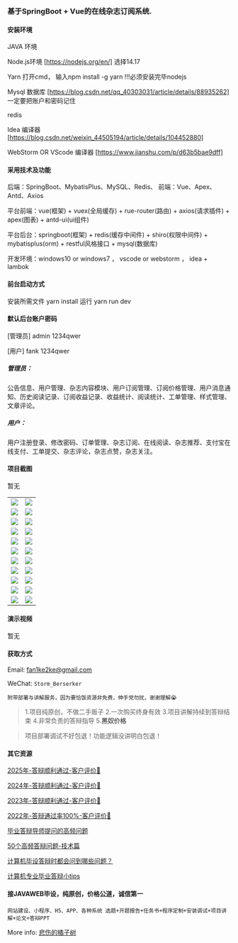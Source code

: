 ### 基于SpringBoot + Vue的在线杂志订阅系统.

#### 安装环境

JAVA 环境 

Node.js环境 [https://nodejs.org/en/] 选择14.17

Yarn 打开cmd， 输入npm install -g yarn !!!必须安装完毕nodejs

Mysql 数据库 [https://blog.csdn.net/qq_40303031/article/details/88935262] 一定要把账户和密码记住

redis

Idea 编译器 [https://blog.csdn.net/weixin_44505194/article/details/104452880]

WebStorm OR VScode 编译器 [https://www.jianshu.com/p/d63b5bae9dff]

#### 采用技术及功能

后端：SpringBoot、MybatisPlus、MySQL、Redis、
前端：Vue、Apex、Antd、Axios

平台前端：vue(框架) + vuex(全局缓存) + rue-router(路由) + axios(请求插件) + apex(图表)  + antd-ui(ui组件)

平台后台：springboot(框架) + redis(缓存中间件) + shiro(权限中间件) + mybatisplus(orm) + restful风格接口 + mysql(数据库)

开发环境：windows10 or windows7 ， vscode or webstorm ， idea + lambok


#### 前台启动方式
安装所需文件 yarn install 
运行 yarn run dev

#### 默认后台账户密码
[管理员]
admin
1234qwer

[用户]
fank
1234qwer

##### 管理员：
公告信息、用户管理、杂志内容模块、用户订阅管理、订阅价格管理、用户消息通知、历史阅读记录、订阅收益记录、收益统计、阅读统计、工单管理、样式管理、文章评论。

##### 用户：
用户注册登录、修改密码、订单管理、杂志订阅、在线阅读、杂志推荐、支付宝在线支付、工单提交、杂志评论，杂志点赞，杂志关注。

#### 项目截图
暂无

|  |  |
|---------------------|---------------------|
| ![](https://fank-bucket-oss.oss-cn-beijing.aliyuncs.com/img/61304ff1-34d9-4a70-9aeb-3fb3c5e75ee0.png) | ![](https://fank-bucket-oss.oss-cn-beijing.aliyuncs.com/img/2faa3f79-def7-4133-8a21-e9a93fc34cd1.png) |
| ![](https://fank-bucket-oss.oss-cn-beijing.aliyuncs.com/img/1990f439-1aa4-4db0-b7bb-7d705ce7ceec.png) | ![](https://fank-bucket-oss.oss-cn-beijing.aliyuncs.com/img/f95e7ee1-5e7f-43b5-af81-f4f3c80279e4.png) |
| ![](https://fank-bucket-oss.oss-cn-beijing.aliyuncs.com/img/953f706e-63d8-485d-b17b-5f8c8ebddd06.png) | ![](https://fank-bucket-oss.oss-cn-beijing.aliyuncs.com/img/f3d0fe5c-6fdf-41af-b8ec-14f0d5e4afe6.png) |
| ![](https://fank-bucket-oss.oss-cn-beijing.aliyuncs.com/img/920de269-5033-47c5-b41e-46336275004f.png) | ![](https://fank-bucket-oss.oss-cn-beijing.aliyuncs.com/img/f1b1a9cd-5846-4cfe-aa58-fe7ba91bb5aa.png) |
| ![](https://fank-bucket-oss.oss-cn-beijing.aliyuncs.com/img/097fc158-5a07-4928-9cb3-a487e6fdfc25.png) | ![](https://fank-bucket-oss.oss-cn-beijing.aliyuncs.com/img/eeb32f06-e33e-4d83-82d8-73cd430cf7dd.png) |
| ![](https://fank-bucket-oss.oss-cn-beijing.aliyuncs.com/img/96d7969b-e464-46f9-a3c8-a2ce819e2d20.png) | ![](https://fank-bucket-oss.oss-cn-beijing.aliyuncs.com/img/d7d83a17-56fa-40ef-baf5-5f782dbc26da.png) |
| ![](https://fank-bucket-oss.oss-cn-beijing.aliyuncs.com/img/68c9e1d7-540d-4797-a178-18e9f3fb76a6.png) | ![](https://fank-bucket-oss.oss-cn-beijing.aliyuncs.com/img/bb2bd217-eb8b-4111-82fa-c88b32ec734f.png) |
| ![](https://fank-bucket-oss.oss-cn-beijing.aliyuncs.com/img/8fdcbd2d-0ea6-469c-8532-f10b54da05dc.png) | ![](https://fank-bucket-oss.oss-cn-beijing.aliyuncs.com/img/b0e4e2c0-1af3-4e73-ba22-eac7ea3bcae3.png) |
| ![](https://fank-bucket-oss.oss-cn-beijing.aliyuncs.com/img/6b5c7bb2-0d22-44a3-8f71-d13723a4bddf.png) | ![](https://fank-bucket-oss.oss-cn-beijing.aliyuncs.com/img/a9d9f7cb-07b9-484c-ae4a-ba17347281d7.png) |
| ![](https://fank-bucket-oss.oss-cn-beijing.aliyuncs.com/img/4c9274d3-3b1e-43de-8069-7b936a7a683d.png) | ![](https://fank-bucket-oss.oss-cn-beijing.aliyuncs.com/img/353434ba-cf34-4072-9c8c-62eca001aeb0.png) |
| ![](https://fank-bucket-oss.oss-cn-beijing.aliyuncs.com/img/3ad234d1-5cd5-4633-8872-d5c9ce098901.png) | ![](https://fank-bucket-oss.oss-cn-beijing.aliyuncs.com/work/936e9baf53eb9a217af4f89c616dc19.png) |


#### 演示视频

暂无

#### 获取方式

Email: fan1ke2ke@gmail.com

WeChat: `Storm_Berserker`

`附带部署与讲解服务，因为要恰饭资源非免费，伸手党勿扰，谢谢理解😭`

> 1.项目纯原创，不做二手贩子 2.一次购买终身有效 3.项目讲解持续到答辩结束 4.非常负责的答辩指导 5.**黑奴价格**

> 项目部署调试不好包退！功能逻辑没讲明白包退！

#### 其它资源

[2025年-答辩顺利通过-客户评价🍜](https://berserker287.github.io/2025/06/18/2025%E5%B9%B4%E7%AD%94%E8%BE%A9%E9%A1%BA%E5%88%A9%E9%80%9A%E8%BF%87/)

[2024年-答辩顺利通过-客户评价👻](https://berserker287.github.io/2024/06/06/2024%E5%B9%B4%E7%AD%94%E8%BE%A9%E9%A1%BA%E5%88%A9%E9%80%9A%E8%BF%87/)

[2023年-答辩顺利通过-客户评价🐢](https://berserker287.github.io/2023/06/14/2023%E5%B9%B4%E7%AD%94%E8%BE%A9%E9%A1%BA%E5%88%A9%E9%80%9A%E8%BF%87/)

[2022年-答辩通过率100%-客户评价🐣](https://berserker287.github.io/2022/05/25/%E9%A1%B9%E7%9B%AE%E4%BA%A4%E6%98%93%E8%AE%B0%E5%BD%95/)

[毕业答辩导师提问的高频问题](https://berserker287.github.io/2023/06/13/%E6%AF%95%E4%B8%9A%E7%AD%94%E8%BE%A9%E5%AF%BC%E5%B8%88%E6%8F%90%E9%97%AE%E7%9A%84%E9%AB%98%E9%A2%91%E9%97%AE%E9%A2%98/)

[50个高频答辩问题-技术篇](https://berserker287.github.io/2023/06/13/50%E4%B8%AA%E9%AB%98%E9%A2%91%E7%AD%94%E8%BE%A9%E9%97%AE%E9%A2%98-%E6%8A%80%E6%9C%AF%E7%AF%87/)

[计算机毕设答辩时都会问到哪些问题？](https://www.zhihu.com/question/31020988)

[计算机专业毕业答辩小tips](https://zhuanlan.zhihu.com/p/145911029)

#### 接JAVAWEB毕设，纯原创，价格公道，诚信第一

`网站建设、小程序、H5、APP、各种系统 选题+开题报告+任务书+程序定制+安装调试+项目讲解+论文+答辩PPT`

More info: [悲伤的橘子树](https://berserker287.github.io/)
